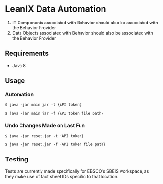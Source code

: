# LeanIX Data Automation
1.	IT Components associated with Behavior should also be associated with the Behavior Provider
2.	Data Objects associated with Behavior should also be associated with the Behavior Provider

## Requirements
* Java 8

## Usage
### Automation
`$ java -jar main.jar -t {API token}`

`$ java -jar main.jar -f {API token file path}`

### Undo Changes Made on Last Fun
`$ java -jar reset.jar -t {API token}`

`$ java -jar reset.jar -f {API token file path}`

## Testing
Tests are currently made specifically for EBSCO's SBEIS workspace, as they make use of fact sheet IDs specific to that location.
